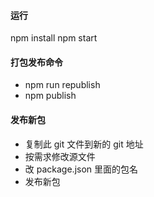<!--
 * @Descripttion: 
 * @version: 
 * @Author: lianglli
 * @Date: 2020-05-16 17:18:23
 * @LastEditors: lianglli
 * @LastEditTime: 2021-06-26 14:13:07
-->
#### 运行
npm install
npm start
#### 打包发布命令

- npm run republish
- npm publish

#### 发布新包

- 复制此 git 文件到新的 git 地址
- 按需求修改源文件
- 改 package.json 里面的包名
- 发布新包
